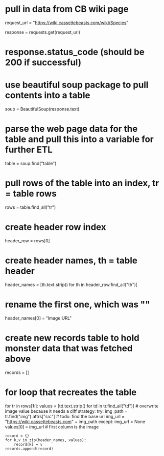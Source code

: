

# pull in data from CB wiki page
request_url = "https://wiki.cassettebeasts.com/wiki/Species"

response = requests.get(request_url)
# response.status_code (should be 200 if successful)

# use beautiful soup package to pull contents into a table
soup = BeautifulSoup(response.text)

# parse the web page data for the table and pull this into a variable for further ETL
table = soup.find("table")

# pull rows of the table into an index, tr = table rows
rows = table.find_all("tr")

# create header row index
header_row = rows[0]

# create header names, th = table header
header_names = [th.text.strip() for th in header_row.find_all("th")]

# rename the first one, which was ""
header_names[0] = "Image URL" 

# create new records table to hold monster data that was fetched above
records = []

# for loop that recreates the table
for tr in rows[1:]:
    values = [td.text.strip() for td in tr.find_all("td")]
    # overwrite image value because it needs a diff strategy:
    try:
        img_path = tr.find("img").attrs["src"] # todo: find the base url
        img_url = "https://wiki.cassettebeasts.com" + img_path
    except:
        img_url = None
    values[0] = img_url # first column is the image

    record = {}
    for k,v in zip(header_names, values):
        record[k] = v
    records.append(record)



